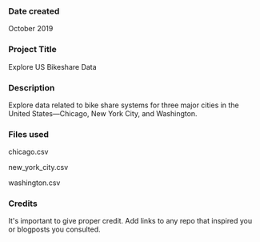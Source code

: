 ### Date created
October 2019

### Project Title
Explore US Bikeshare Data

### Description
Explore data related to bike share systems for three major cities in the United States—Chicago, New York City, and Washington.


### Files used
chicago.csv

new_york_city.csv

washington.csv

### Credits
It's important to give proper credit. Add links to any repo that inspired you or blogposts you consulted.

